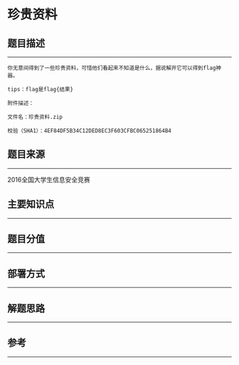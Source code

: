 # 珍贵资料

## 题目描述
---
```
你无意间得到了一些珍贵资料，可惜他们看起来不知道是什么，据说解开它可以得到flag神器。

tips：flag是flag{结果}

附件描述：

文件名：珍贵资料.zip

校验（SHA1）：4EF84DF5B34C12DED8EC3F603CFBC065251864B4
```

## 题目来源
---
2016全国大学生信息安全竞赛

## 主要知识点
---


## 题目分值
---


## 部署方式
---


## 解题思路
---


## 参考
---
